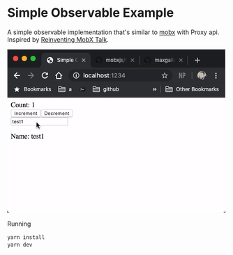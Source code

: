 # Simple Observable Example

A simple observable implementation that's similar to [mobx]([github.com/](https://github.com/mobxjs/mobx)) with Proxy api. Inspired by [Reinventing MobX Talk](https://github.com/maxgallo/talk-reinventing-mobx).

![Example](simple-observable-example.gif)

Running

```sh
yarn install
yarn dev
```
